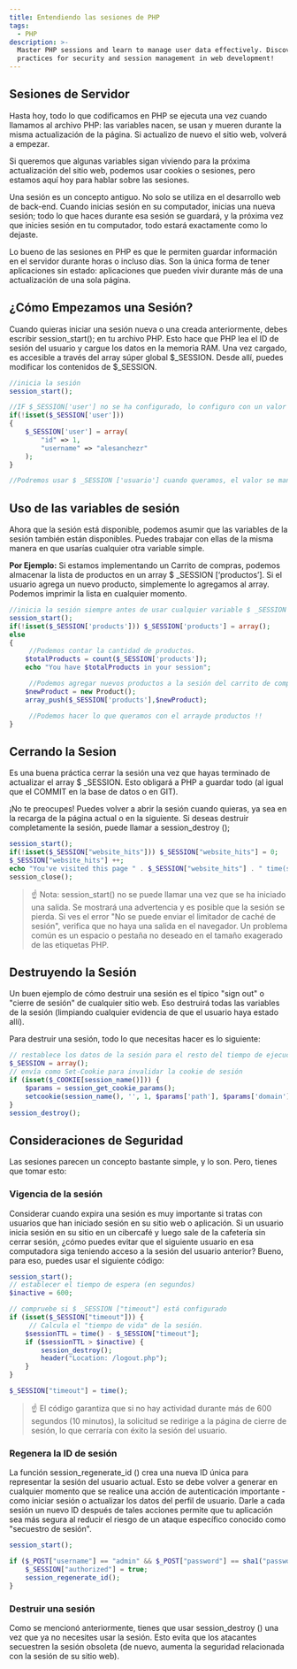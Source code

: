 ```yaml
---
title: Entendiendo las sesiones de PHP
tags:
  - PHP
description: >-
  Master PHP sessions and learn to manage user data effectively. Discover best
  practices for security and session management in web development!
---
```

## Sesiones de Servidor


Hasta hoy, todo lo que codificamos en PHP se ejecuta una vez cuando llamamos al archivo PHP: las variables nacen, se usan y mueren durante la misma actualización de la página. Si actualizo de nuevo el sitio web, volverá a empezar.

Si queremos que algunas variables sigan viviendo para la próxima actualización del sitio web, podemos usar cookies o sesiones, pero estamos aquí hoy para hablar sobre las sesiones.

Una sesión es un concepto antiguo. No solo se utiliza en el desarrollo web de back-end. Cuando inicias sesión en su computador, inicias una nueva sesión; todo lo que haces durante esa sesión se guardará, y la próxima vez que inicies sesión en tu computador, todo estará exactamente como lo dejaste.

Lo bueno de las sesiones en PHP es que le permiten guardar información en el servidor durante horas o incluso días. Son la única forma de tener aplicaciones sin estado: aplicaciones que pueden vivir durante más de una actualización de una sola página.

## ¿Cómo Empezamos una Sesión?


Cuando quieras iniciar una sesión nueva o una creada anteriormente, debes escribir session_start(); en tu archivo PHP. Esto hace que PHP lea el ID de sesión del usuario y cargue los datos en la memoria RAM. Una vez cargado, es accesible a través del array súper global $_SESSION. Desde allí, puedes modificar los contenidos de $_SESSION.

```php
//inicia la sesión
session_start();

//IF $_SESSION['user'] no se ha configurado, lo configuro con un valor
if(!isset($_SESSION['user']))
{
    $_SESSION['user'] = array(
        "id" => 1,
        "username" => "alesanchezr"
    );
}

//Podremos usar $ _SESSION ['usuario'] cuando queramos, el valor se mantendrá incluso si recargamos el sitio web.
```

## Uso de las variables de sesión


Ahora que la sesión está disponible, podemos asumir que las variables de la sesión también están disponibles. Puedes trabajar con ellas de la misma manera en que usarías cualquier otra variable simple.

**Por Ejemplo:**  Si estamos implementando un Carrito de compras, podemos almacenar la lista de productos en un array $ _SESSION [‘productos’]. Si el usuario agrega un nuevo producto, simplemente lo agregamos al array. Podemos imprimir la lista en cualquier momento.

```php
//inicia la sesión siempre antes de usar cualquier variable $ _SESSION
session_start();
if(!isset($_SESSION['products'])) $_SESSION['products'] = array();
else
{
     //Podemos contar la cantidad de productos. 
    $totalProducts = count($_SESSION['products']);
    echo "You have $totalProducts in your session";

     //Podemos agregar nuevos productos a la sesión del carrito de compras /
    $newProduct = new Product();
    array_push($_SESSION['products'],$newProduct);

     //Podemos hacer lo que queramos con el arrayde productos !!
}
```

## Cerrando la Sesion



Es una buena práctica cerrar la sesión una vez que hayas terminado de actualizar el array $ _SESSION. Esto obligará a PHP a guardar todo (al igual que el COMMIT en la base de datos o en GIT).

¡No te preocupes! Puedes volver a abrir la sesión cuando quieras, ya sea en la recarga de la página actual o en la siguiente. Si deseas destruir completamente la sesión, puede llamar a session_destroy ();

```php
session_start();
if(!isset($_SESSION["website_hits"])) $_SESSION["website_hits"] = 0;
$_SESSION["website_hits"] ++;
echo "You've visited this page " . $_SESSION["website_hits"] . " time(s).";
session_close();
```


> :point_up: Nota: session_start() no se puede llamar una vez que se ha iniciado una salida. Se mostrará una advertencia y es posible que la sesión se pierda. Si ves el error "No se puede enviar el limitador de caché de sesión", verifica que no haya una salida en el navegador. Un problema común es un espacio o pestaña no deseado en el tamaño exagerado de las etiquetas PHP.

## Destruyendo la Sesión


Un buen ejemplo de cómo destruir una sesión es el típico "sign out" o "cierre de sesión" de cualquier sitio web. Eso destruirá todas las variables de la sesión (limpiando cualquier evidencia de que el usuario haya estado allí).

Para destruir una sesión, todo lo que necesitas hacer es lo siguiente:

```php
// restablece los datos de la sesión para el resto del tiempo de ejecución
$_SESSION = array();
// envía como Set-Cookie para invalidar la cookie de sesión
if (isset($_COOKIE[session_name()])) { 
    $params = session_get_cookie_params();
    setcookie(session_name(), '', 1, $params['path'], $params['domain'], $params['secure'], isset($params['httponly']));
}
session_destroy();
```

## Consideraciones de Seguridad


Las sesiones parecen un concepto bastante simple, y lo son. Pero, tienes que tomar esto:

### Vigencia de la sesión

 Considerar cuando expira una sesión es muy importante si tratas con usuarios que han iniciado sesión en su sitio web o aplicación. Si un usuario inicia sesión en su sitio en un cibercafé y luego sale de la cafetería sin cerrar sesión, ¿cómo puedes evitar que el siguiente usuario en esa computadora siga teniendo acceso a la sesión del usuario anterior? Bueno, para eso, puedes usar el siguiente código:

```php
session_start();
// establecer el tiempo de espera (en segundos)
$inactive = 600;

// compruebe si $ _SESSION ["timeout"] está configurado
if (isset($_SESSION["timeout"])) {
     // Calcula el "tiempo de vida" de la sesión.
    $sessionTTL = time() - $_SESSION["timeout"];
    if ($sessionTTL > $inactive) {
        session_destroy();
        header("Location: /logout.php");
    }
}

$_SESSION["timeout"] = time();

```

> :point_up: El código garantiza que si no hay actividad durante más de 600 segundos (10 minutos), la solicitud se redirige a la página de cierre de sesión, lo que cerraría con éxito la sesión del usuario.

### Regenera la ID de sesión

La función session_regenerate_id () crea una nueva ID única para representar la sesión del usuario actual. Esto se debe volver a generar en cualquier momento que se realice una acción de autenticación importante - como iniciar sesión o actualizar los datos del perfil de usuario. Darle a cada sesión un nuevo ID después de tales acciones permite que tu aplicación sea más segura al reducir el riesgo de un ataque específico conocido como "secuestro de sesión".

```php
session_start();

if ($_POST["username"] == "admin" && $_POST["password"] == sha1("password")) {
    $_SESSION["authorized"] = true;
    session_regenerate_id();
}
```

### Destruir una sesión

Como se mencionó anteriormente, tienes que usar session_destroy () una vez que ya no necesites usar la sesión. Esto evita que los atacantes secuestren la sesión obsoleta (de nuevo, aumenta la seguridad relacionada con la sesión de su sitio web).
